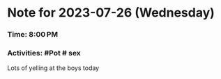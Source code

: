 # Note for 2023-07-26 (Wednesday)
### Time: 8:00 PM
### Activities: #Pot  # sex

Lots of yelling at the boys today
